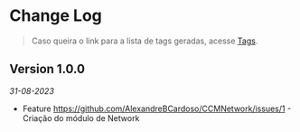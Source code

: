 Change Log
==========

> Caso queira o link para a lista de tags geradas, acesse [Tags](https://github.com/AlexandreBCardoso/CCMNetwork/tags).

## Version 1.0.0

_31-08-2023_

* Feature https://github.com/AlexandreBCardoso/CCMNetwork/issues/1 - Criação do módulo de Network 
